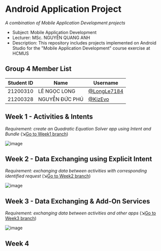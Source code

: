 # Android Application Project
_A combination of Mobile Application Development projects_
- Subject: Mobile Application Development
- Lecturer: MSc. NGUYỄN QUANG ANH
- Description: This repository includes projects implemented on Android Studio for the "Mobile Application Development" course exercise at HCMUS

## Group 4 Member List

| Student ID | Name           | Username                                     |
|------------|----------------|----------------------------------------------|
| 21200310   | LÊ NGỌC LONG   | [@LongLe7184](https://github.com/LongLe7184) |
| 21200328   | NGUYỄN ĐỨC PHÚ | [@KizEvo](https://github.com/KizEvo)         |

## Week 1 - Activities & Intents
_Requirement: create an Quadratic Equation Solver app using Intent and Bundle_
(⇲[Go to Week1 branch](https://github.com/KizEvo/android-project/tree/week1))

![image](https://github.com/user-attachments/assets/c71b26bb-e60e-4792-9a00-1eaebdb94dcd)

## Week 2 - Data Exchanging using Explicit Intent
_Requirement: exchanging data between activities with corresponding identified request_
(⇲[Go to Week2 branch](https://github.com/KizEvo/android-project/tree/week2))

![image](https://github.com/user-attachments/assets/e0afc27c-4169-4eee-93e1-4ce7e966a7dd)

## Week 3 - Data Exchanging & Add-On Services
_Requirement: exchanging data between activities and other apps_
(⇲[Go to Week3 branch](https://github.com/KizEvo/android-project/tree/week3))

![image](https://github.com/user-attachments/assets/bc50877b-c146-4830-a732-89a9d5478e99)

## Week 4
